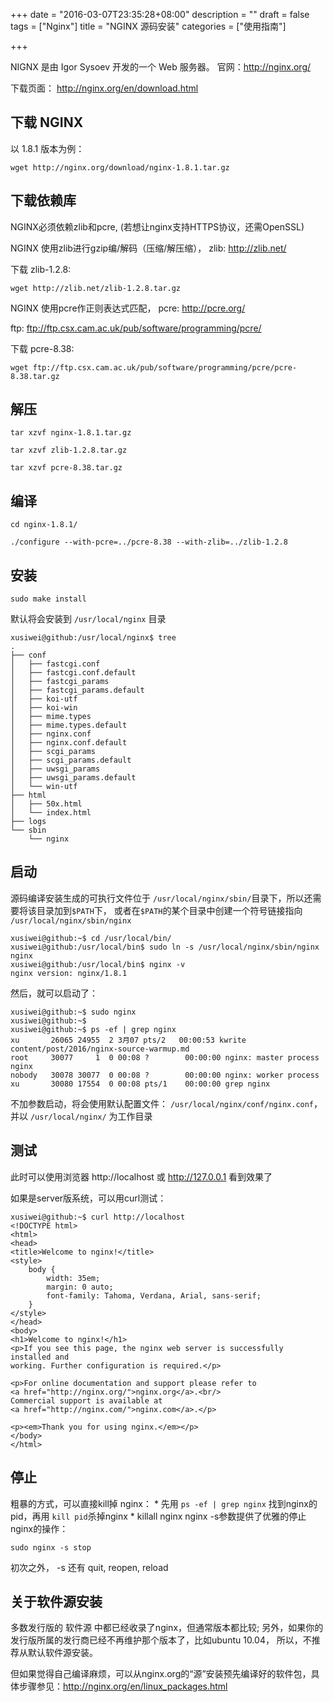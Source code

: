 +++
date = "2016-03-07T23:35:28+08:00"
description = ""
draft = false
tags = ["Nginx"]
title = "NGINX 源码安装"
categories = ["使用指南"]

+++

NIGNX 是由 Igor Sysoev 开发的一个 Web 服务器。
官网：http://nginx.org/


下载页面： http://nginx.org/en/download.html


## 下载 NGINX

以 1.8.1 版本为例：

```
wget http://nginx.org/download/nginx-1.8.1.tar.gz
```


## 下载依赖库

NGINX必须依赖zlib和pcre, (若想让nginx支持HTTPS协议，还需OpenSSL)

NGINX 使用zlib进行gzip编/解码（压缩/解压缩）， zlib: http://zlib.net/

下载 zlib-1.2.8:

```
wget http://zlib.net/zlib-1.2.8.tar.gz
```


NGINX 使用pcre作正则表达式匹配， pcre: http://pcre.org/

ftp: ftp://ftp.csx.cam.ac.uk/pub/software/programming/pcre/

下载 pcre-8.38:

```
wget ftp://ftp.csx.cam.ac.uk/pub/software/programming/pcre/pcre-8.38.tar.gz
```


## 解压

```
tar xzvf nginx-1.8.1.tar.gz

tar xzvf zlib-1.2.8.tar.gz

tar xzvf pcre-8.38.tar.gz
```


## 编译

```
cd nginx-1.8.1/

./configure --with-pcre=../pcre-8.38 --with-zlib=../zlib-1.2.8
```

## 安装

```
sudo make install
```

<!--more-->

默认将会安装到 `/usr/local/nginx` 目录
```
xusiwei@github:/usr/local/nginx$ tree
.
├── conf
│   ├── fastcgi.conf
│   ├── fastcgi.conf.default
│   ├── fastcgi_params
│   ├── fastcgi_params.default
│   ├── koi-utf
│   ├── koi-win
│   ├── mime.types
│   ├── mime.types.default
│   ├── nginx.conf
│   ├── nginx.conf.default
│   ├── scgi_params
│   ├── scgi_params.default
│   ├── uwsgi_params
│   ├── uwsgi_params.default
│   └── win-utf
├── html
│   ├── 50x.html
│   └── index.html
├── logs
└── sbin
    └── nginx
```

## 启动

源码编译安装生成的可执行文件位于 `/usr/local/nginx/sbin/`目录下，所以还需要将该目录加到`$PATH`下，
或者在`$PATH`的某个目录中创建一个符号链接指向 `/usr/local/nginx/sbin/nginx`

```
xusiwei@github:~$ cd /usr/local/bin/
xusiwei@github:/usr/local/bin$ sudo ln -s /usr/local/nginx/sbin/nginx nginx
xusiwei@github:/usr/local/bin$ nginx -v
nginx version: nginx/1.8.1
```

然后，就可以启动了：
```
xusiwei@github:~$ sudo nginx
xusiwei@github:~$
xusiwei@github:~$ ps -ef | grep nginx
xu       26065 24955  2 3月07 pts/2   00:00:53 kwrite content/post/2016/nginx-source-warmup.md
root     30077     1  0 00:08 ?        00:00:00 nginx: master process nginx
nobody   30078 30077  0 00:08 ?        00:00:00 nginx: worker process
xu       30080 17554  0 00:08 pts/1    00:00:00 grep nginx
```
不加参数启动，将会使用默认配置文件： `/usr/local/nginx/conf/nginx.conf`，并以 `/usr/local/nginx/` 为工作目录


## 测试

此时可以使用浏览器 http://localhost 或 http://127.0.0.1 看到效果了

如果是server版系统，可以用curl测试：
```
xusiwei@github:~$ curl http://localhost
<!DOCTYPE html>
<html>
<head>
<title>Welcome to nginx!</title>
<style>
    body {
        width: 35em;
        margin: 0 auto;
        font-family: Tahoma, Verdana, Arial, sans-serif;
    }
</style>
</head>
<body>
<h1>Welcome to nginx!</h1>
<p>If you see this page, the nginx web server is successfully installed and
working. Further configuration is required.</p>

<p>For online documentation and support please refer to
<a href="http://nginx.org/">nginx.org</a>.<br/>
Commercial support is available at
<a href="http://nginx.com/">nginx.com</a>.</p>

<p><em>Thank you for using nginx.</em></p>
</body>
</html>
```


## 停止

粗暴的方式，可以直接kill掉 nginx：
	* 先用 `ps -ef | grep nginx` 找到nginx的pid，再用 `kill pid`杀掉nginx
	* killall nginx
nginx -s参数提供了优雅的停止nginx的操作：
```
sudo nginx -s stop
```
初次之外， -s 还有 quit, reopen, reload


## 关于软件源安装

多数发行版的 软件源 中都已经收录了nginx，但通常版本都比较;
另外，如果你的发行版所属的发行商已经不再维护那个版本了，比如ubuntu 10.04，
所以，不推荐从默认软件源安装。

但如果觉得自己编译麻烦，可以从nginx.org的“源”安装预先编译好的软件包，具体步骤参见：http://nginx.org/en/linux_packages.html
